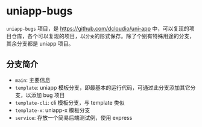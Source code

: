 # uniapp-bugs

`uniapp-bugs` 项目，是 https://github.com/dcloudio/uni-app 中，可以复现的项目仓库，各个可以复现的项目，以`分支`的形式保存。除了个别有特殊用途的分支，其余分支都是 uniapp 项目。

## 分支简介
- `main`: 主要信息
- `template`: uniapp 模板分支，即最基本的运行代码，可通过此分支添加其它分支，以添加 bug 项目
- `template-cli`: cli 模板分支，与 template 类似
- `template-x`: uniapp-x 模板分支
- `service`: 存放一个简易后端测试例，使用 express


